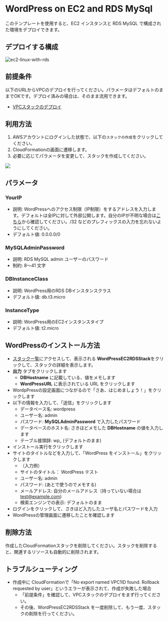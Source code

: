 # WordPress on EC2 and RDS MySql

このテンプレートを使用すると、EC2 インスタンスと RDS MySQL で構成された環境をデプロイできます。

## デプロイする構成
![ec2-linux-with-rds](https://github.com/mirakuuu/aws-deploy-factory/assets/159740576/bddc433c-de4a-4cee-b64b-eb72fd375f0a)

## 前提条件

以下のURLからVPCのデプロイを行ってください。パラメータはデフォルトのままでOKです。デプロイ済みの場合は、そのまま流用できます。

- [VPCスタックのデプロイ](https://github.com/mirakuuu/aws-deploy-factory/tree/main/00_vpc)

## 利用方法

1. AWSアカウントにログインした状態で、以下の`スタックの作成`をクリックしてください。
2. CloudFormationの画面に遷移します。
3. 必要に応じてパラメータを変更して、スタックを作成してください。

[<img src="https://github.com/mirakuuu/aws-deploy-factory/assets/159740576/c2d15fc9-8371-479b-94b0-4e433118e12e">](https://ap-northeast-1.console.aws.amazon.com/cloudformation/home?region=ap-northeast-1#/stacks/create?stackName=WordPressEC2RDSStack&templateURL=https://aws-deploy-factory-ap-northeast-1.s3.ap-northeast-1.amazonaws.com/wordpress/ec2-linux-with-rds/ec2-linux-with-rds.yml)

## パラメータ

### YourIP

- 説明: WordPressへのアクセス制限（IP制限）をするアドレスを入力します。デフォルトは全IPに対して外部公開します。自分のIPが不明な場合は[こちら](https://www.cman.jp/network/support/go_access.cgi)から確認してください。/32 などのプレフィックスの入力を忘れないようにしてください。
- デフォルト値: 0.0.0.0/0

### MySQLAdminPassword

- 説明: RDS MySQL admin ユーザーのパスワード
- 制約: 8～41 文字

### DBInstanceClass

- 説明: WordPress用のRDS DBインスタンスクラス
- デフォルト値: db.t3.micro

### InstanceType

- 説明: WordPress用のEC2インスタンスタイプ
- デフォルト値: t2.micro

## WordPressのインストール方法

- [スタック一覧](https://ap-northeast-1.console.aws.amazon.com/cloudformation/home?region=ap-northeast-1#/stacks)にアクセスして、表示される **WordPressEC2RDSStack**をクリックして、スタックの詳細を表示します。
- **出力** タブをクリックします
  - **DBHostname** に記載している、値をメモします
  - **WordPressURL** に表示されている URL をクリックします
- WordpPressの設定画面につながるので「さあ、はじめましょう！」をクリックします
- 以下の情報を入力して、「送信」をクリックします
  - データベース名: wordpress
  - ユーザー名: admin
  - パスワード: **MySQLAdminPassword** で入力したパスワード
  - データベースのホスト名: さきほどメモした **DBHostname** の値を入力します
  - テーブル接頭辞: wp_ (デフォルトのまま)
- インストール実行をクリックします
- サイトのタイトルなどを入力して、「WordPress をインストール」をクリックします
  - （入力例）
  - サイトのタイトル： WordPress テスト
  - ユーザー名: admin
  - パスワード: (あとで使うのでメモする)
  - メールアドレス: 自分のメールアドレス（持っていない場合は test@example.com)
  - 検索エンジンでの表示: デフォルトのまま
- ログインをクリックして、さきほど入力したユーザ名とパスワードを入力
- WordPressの管理画面に遷移したことを確認します

## 削除方法

作成したCloudFormationスタックを削除してください。スタックを削除すると、関連するリソースも自動的に削除されます。


## トラブルシューティング
- 作成中に CloudFormationで「No export named VPC1ID found. Rollback requested by user」というエラーが表示されて、作成が失敗した場合
  - 「前提条件」を確認して、VPCスタックのデプロイをまず行ってください。
  - その後、WordPressEC2RDSStack を一度削除して、もう一度、スタックの削除を行ってください。